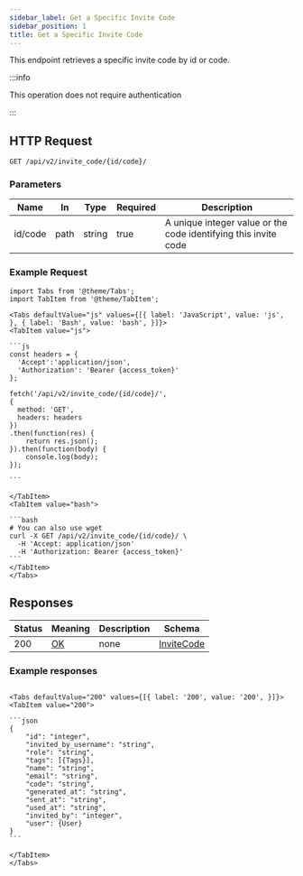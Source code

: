 ```yaml
---
sidebar_label: Get a Specific Invite Code
sidebar_position: 1
title: Get a Specific Invite Code
---
```


This endpoint retrieves a specific invite code by id or code.

:::info

This operation does not require authentication

:::

## HTTP Request

`GET /api/v2/invite_code/{id/code}/`

### Parameters

| Name    | In   | Type   | Required | Description                                                     |
|---------|------|--------|----------|-----------------------------------------------------------------|
| id/code | path | string | true     | A unique integer value or the code identifying this invite code |

### Example Request

````mdx-code-block
import Tabs from '@theme/Tabs';
import TabItem from '@theme/TabItem';

<Tabs defaultValue="js" values={[{ label: 'JavaScript', value: 'js', }, { label: 'Bash', value: 'bash', }]}>
<TabItem value="js">

```js
const headers = {
  'Accept':'application/json',
  'Authorization': 'Bearer {access_token}'
};

fetch('/api/v2/invite_code/{id/code}/',
{
  method: 'GET',
  headers: headers
})
.then(function(res) {
    return res.json();
}).then(function(body) {
    console.log(body);
});

```

</TabItem>
<TabItem value="bash">

```bash
# You can also use wget
curl -X GET /api/v2/invite_code/{id/code}/ \
  -H 'Accept: application/json'
  -H 'Authorization: Bearer {access_token}'
```
</TabItem>
</Tabs>
````

## Responses

| Status | Meaning                                                 | Description | Schema                                                  |
|--------|---------------------------------------------------------|-------------|---------------------------------------------------------|
| 200    | [OK](https://tools.ietf.org/html/rfc7231#section-6.3.1) | none        | [InviteCode](/docs/apireference/v2/schemas/invite_code) |

### Example responses


````mdx-code-block

<Tabs defaultValue="200" values={[{ label: '200', value: '200', }]}>
<TabItem value="200">

```json
{
    "id": "integer",
    "invited_by_username": "string",
    "role": "string",
    "tags": [{Tags}],
    "name": "string",
    "email": "string",
    "code": "string",
    "generated_at": "string",
    "sent_at": "string",
    "used_at": "string",
    "invited_by": "integer",
    "user": {User}
}
```

</TabItem>
</Tabs>
````




